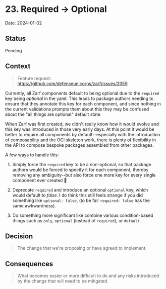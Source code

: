 # 23. Required -> Optional

Date: 2024-01-02

## Status

Pending

## Context

> Feature request: <https://github.com/defenseunicorns/zarf/issues/2059>

Currently, all Zarf components default to being optional due to the `required` key being _optional_ in the yaml. This leads to package authors needing to ensure that they annotate this key for each component, and since nothing in the current validations prompts them about this they may be confused about the "all things are optional" default state.

When Zarf was first created, we didn't really know how it would evolve and this key was introduced in those very early days. At this point it would be better to require all components by default--especially with the introduction of composability and the OCI skeleton work, there is plenty of flexibility in the API to compose bespoke packages assembled from other packages.

A few ways to handle this:

1. Simply force the `required` key to be a non-optional, so that package authors would be forced to specify it for each component, thereby removing any ambiguity--but also force one more key for every single component ever created 🫠

2. Deprecate `required` and introduce an optional `optional` key, which would default to _false_. I do think this still feels strange if you did something like `optional: false`, (to be fair `required: false` has the same awkwardness).

3. Do something more significant like combine various condition-based things such as `only`, `optional` (instead of `required`), or `default`.

## Decision

> The change that we're proposing or have agreed to implement.

## Consequences

> What becomes easier or more difficult to do and any risks introduced by the change that will need to be mitigated.
